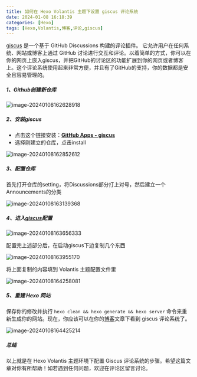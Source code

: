 ```yaml
---
title: 如何在 Hexo Volantis 主题下设置 giscus 评论系统
date: 2024-01-08 16:18:39
categories: [Hexo]
tags: [Hexo,Volantis,博客,评论,giscus]
---
```


[giscus](https://giscus.app/) 是一个基于 GitHub Discussions 构建的评论插件。 它允许用户在任何系统、网站或博客上通过 GitHub 讨论进行交互和评论。以着简单的方式，你可以在你的网页上嵌入giscus，并把GitHub的讨论区的功能扩展到你的网页或者博客上。这个评论系统使用起来非常方便，并且有了GitHub的支持，你的数据都是安全且容易管理的。

##### 1、Github创建新仓库

![image-20240108162628918](https://res.mounui.com/2024/bd7a55de9657a9dd74d469a515ae93ec836b57.png)

##### 2、安装giscus

- 点击这个链接安装：**[GitHub Apps - giscus](https://github.com/apps/giscus)**
- 选择刚建立的仓库，点击install

![image-20240108162852612](https://res.mounui.com/2024/cd85bcfec7db6d039dfc7f002209d9ce265710.png)

##### 3、配置仓库

首先打开仓库的setting，将Discussions部分打上对号，然后建立一个Announcements的分类

![image-20240108163139368](https://res.mounui.com/2024/fb2bf4c52adeb49409054a412791d7faa23ea2.png)

##### 4、进入[giscus](https://giscus.app/)配置

![image-20240108163656333](https://res.mounui.com/2024/d33adb8fd4dffbf8f32f970e911304c2927d16.png)

配置完上述部分后，在启动giscus下边复制几个东西

![image-20240108163955170](https://res.mounui.com/2024/24ae95e000083608ad6e6414a46c28232cc240.png)

将上面复制的内容填到 Volantis 主题配置文件里

![image-20240108164258081](https://res.mounui.com/2024/f1f05f9504aa4b93d69f0416f9de9093ec8bfa.png)

##### 5、重建 Hexo 网站

保存你的修改并执行 `hexo clean && hexo generate && hexo server` 命令来重新生成你的网站。现在，你应该可以在你的[博客](https://jam.mounui.com)文章下看到 giscus 评论系统了。

![image-20240108164425214](https://res.mounui.com/2024/df9c2e5101d293f1aaa3ee8c252eaa7f9d6ba1.png)

##### 总结

以上就是在 Hexo Volantis 主题环境下配置 Giscus 评论系统的步骤。希望这篇文章对你有所帮助！如若遇到任何问题，欢迎在评论区留言讨论。
